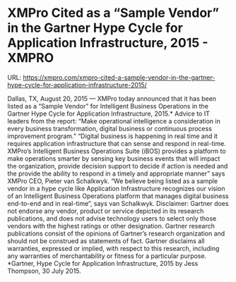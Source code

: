 # XMPro Cited as a “Sample Vendor” in the Gartner Hype Cycle for Application Infrastructure, 2015 - XMPRO

URL: https://xmpro.com/xmpro-cited-a-sample-vendor-in-the-gartner-hype-cycle-for-application-infrastructure-2015/

Dallas, TX, August 20, 2015 — XMPro today announced that it has been listed as a “Sample Vendor” for Intelligent Business Operations in the Gartner Hype Cycle for Application Infrastructure, 2015.*
Advice to IT leaders from the report:
“Make operational intelligence a consideration in every business transformation, digital business or continuous process improvement program.”
“Digital business is happening in real time and it requires application infrastructure that can sense and respond in real-time. XMPro’s Intelligent Business Operations Suite (iBOS) provides a platform to make operations smarter by sensing key business events that will impact the organization, provide decision support to decide if action is needed and the provide the ability to respond in a timely and appropriate manner” says XMPro CEO, Pieter van Schalkwyk. “We believe being listed as a sample vendor in a hype cycle like Application Infrastructure recognizes our vision of an Intelligent Business Operations platform that manages digital business end-to-end and in real-time”, says van Schalkwyk.
Disclaimer:
Gartner does not endorse any vendor, product or service depicted in its research publications, and does not advise technology users to select only those vendors with the highest ratings or other designation. Gartner research publications consist of the opinions of Gartner’s research organization and should not be construed as statements of fact. Gartner disclaims all warranties, expressed or implied, with respect to this research, including any warranties of merchantability or fitness for a particular purpose.
*Gartner, Hype Cycle for Application Infrastructure, 2015 by Jess Thompson, 30 July 2015. 